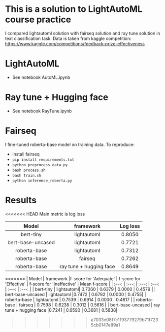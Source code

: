 # This is a solution to LightAutoML course practice 

I compared lightautoml solution with fairseq solution and ray tune solution in text classification task. Data is taken from kaggle competition:
https://www.kaggle.com/competitions/feedback-prize-effectiveness

# LightAutoML

- See notebook AutoML.ipynb

# Ray tune + Hugging face

- See notebook RayTune.ipynb

# Fairseq 
I fine-tuned roberta-base model on training data. To reproduce:
- install fairseq 
- ``pip install requirements.txt``
- ``python preprocess_data.py``
- ``bash process.sh``
- ``bash train.sh``
- ``python inference_roberta.py``

# Results

<<<<<<< HEAD
Main metric is log loss


| Model | framework | Log loss|
| :---:   | :---:  | :---: | 
| bert-tiny | lightautoml| 0.8050   | 
| bert-base-uncased | lightautoml |  0.7721  |
| roberta-base | lightautoml | 0.7312  |
| roberta-base | fairseq | 0.7262  |
| roberta-base | ray tune + hugging face | 0.8649  |
=======
| Model | framework |f-score for 'Adequate'  | f-score for 'Effective'    | f-score for 'Ineffective'    | Mean f-score |
| :---:   | :---:  | :---: | :---: |  :---: |  :---: | 
| bert-tiny | lightautoml| 0.7360   | 0.6379   |    0.0000     | 0.4579 |
| bert-base-uncased | lightautoml |0.7472   |  0.6792   |   0.0000   | 0.4755|
| roberta-base | lightautoml | 0.7539  |  0.6914  |   0.0000     | 0.4817 | 
| roberta-base | fairseq | 0.7598  |  0.6238  |   0.3012     | 0.5616 | 
| bert-base-uncased | ray tune + hugging face |0.7241   |  0.6590   |   0.3681   | 0.5838|
>>>>>>> a7033e08f7c1193779279b71f7235cb0147e89a1


